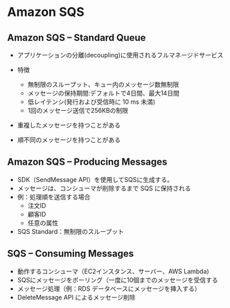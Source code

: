 # Amazon SQS 
## Amazon SQS – Standard Queue
- アプリケーションの分離(decoupling)に使用されるフルマネージドサービス
- 特徴
    - 無制限のスループット、キュー内のメッセージ数無制限
    - メッセージの保持期間:デフォルトで4日間、最大14日間 
    - 低レイテンシ(発行および受信時に 10 ms 未満)
    - 1回のメッセージ送信で256KBの制限
    
- 重複したメッセージを持つことがある
- 順不同のメッセージを持つことがある


## Amazon SQS – Producing Messages
- SDK（SendMessage API）を使用してSQSに生成する。
- メッセージは、コンシューマが削除するまで SQS に保持される
- 例：処理順を送信する場合
    - 注文ID
    - 顧客ID
    - 任意の属性
- SQS Standard：無制限のスループット

## SQS – Consuming Messages
- 動作するコンシューマ（EC2インスタンス、サーバー、AWS Lambda)
- SQSにメッセージをポーリング（一度に10個までのメッセージを受信する
- メッセージ処理（例：RDS データベースにメッセージを挿入する） 
- DeleteMessage API によるメッセージ削除